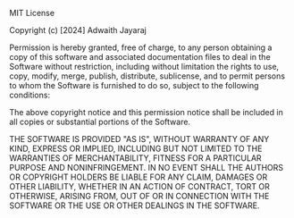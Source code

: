 MIT License

Copyright (c) [2024] Adwaith Jayaraj

Permission is hereby granted, free of charge, to any person obtaining a copy
of this software and associated documentation files to deal
in the Software without restriction, including without limitation the rights
to use, copy, modify, merge, publish, distribute, sublicense, 
and to permit persons to whom the Software is
furnished to do so, subject to the following conditions:

The above copyright notice and this permission notice shall be included in all
copies or substantial portions of the Software.

THE SOFTWARE IS PROVIDED "AS IS", WITHOUT WARRANTY OF ANY KIND, EXPRESS OR
IMPLIED, INCLUDING BUT NOT LIMITED TO THE WARRANTIES OF MERCHANTABILITY,
FITNESS FOR A PARTICULAR PURPOSE AND NONINFRINGEMENT. IN NO EVENT SHALL THE
AUTHORS OR COPYRIGHT HOLDERS BE LIABLE FOR ANY CLAIM, DAMAGES OR OTHER
LIABILITY, WHETHER IN AN ACTION OF CONTRACT, TORT OR OTHERWISE, ARISING FROM,
OUT OF OR IN CONNECTION WITH THE SOFTWARE OR THE USE OR OTHER DEALINGS IN THE
SOFTWARE.
